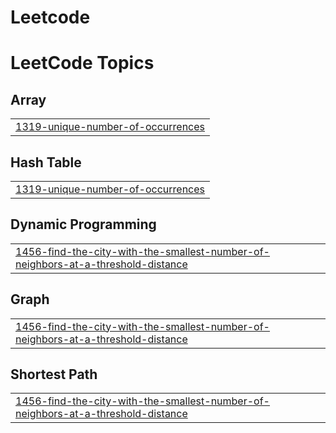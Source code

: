 # Leetcode
<!---LeetCode Topics Start-->
# LeetCode Topics
## Array
|  |
| ------- |
| [1319-unique-number-of-occurrences](https://github.com/AarthyV04/Leetcode/tree/master/1319-unique-number-of-occurrences) |
## Hash Table
|  |
| ------- |
| [1319-unique-number-of-occurrences](https://github.com/AarthyV04/Leetcode/tree/master/1319-unique-number-of-occurrences) |
## Dynamic Programming
|  |
| ------- |
| [1456-find-the-city-with-the-smallest-number-of-neighbors-at-a-threshold-distance](https://github.com/AarthyV04/Leetcode/tree/master/1456-find-the-city-with-the-smallest-number-of-neighbors-at-a-threshold-distance) |
## Graph
|  |
| ------- |
| [1456-find-the-city-with-the-smallest-number-of-neighbors-at-a-threshold-distance](https://github.com/AarthyV04/Leetcode/tree/master/1456-find-the-city-with-the-smallest-number-of-neighbors-at-a-threshold-distance) |
## Shortest Path
|  |
| ------- |
| [1456-find-the-city-with-the-smallest-number-of-neighbors-at-a-threshold-distance](https://github.com/AarthyV04/Leetcode/tree/master/1456-find-the-city-with-the-smallest-number-of-neighbors-at-a-threshold-distance) |
<!---LeetCode Topics End-->